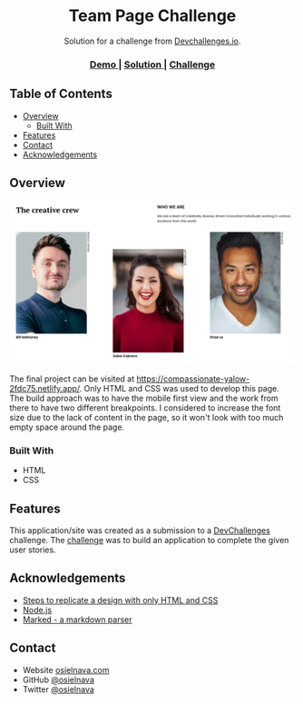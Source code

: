 <!-- Please update value in the {}  -->

<h1 align="center">Team Page Challenge</h1>

<div align="center">
   Solution for a challenge from  <a href="http://devchallenges.io" target="_blank">Devchallenges.io</a>.
</div>

<div align="center">
  <h3>
    <a href="https://compassionate-yalow-2fdc75.netlify.app/">
      Demo
    </a>
    <span> | </span>
    <a href="https://github.com/osielnava/TeamPage">
      Solution
    </a>
    <span> | </span>
    <a href="https://devchallenges.io/challenges/hhmesazsqgKXrTkYkt0U">
      Challenge
    </a>
  </h3>
</div>

<!-- TABLE OF CONTENTS -->

## Table of Contents

- [Overview](#overview)
  - [Built With](#built-with)
- [Features](#features)
- [Contact](#contact)
- [Acknowledgements](#acknowledgements)

<!-- OVERVIEW -->

## Overview

![screenshot](https://raw.githubusercontent.com/osielnava/TeamPage/main/myteam.png)

The final project can be visited at https://compassionate-yalow-2fdc75.netlify.app/. Only HTML and CSS was used to develop this page. The build approach was to have the mobile first view and the work from there to have two different breakpoints. I considered to increase the font size due to the lack of content in the page, so it won't look with too much empty space around the page.

### Built With

<!-- This section should list any major frameworks that you built your project using. Here are a few examples.-->

- HTML
- CSS

## Features

<!-- List the features of your application or follow the template. Don't share the figma file here :) -->

This application/site was created as a submission to a [DevChallenges](https://devchallenges.io/challenges) challenge. The [challenge](https://devchallenges.io/challenges/hhmesazsqgKXrTkYkt0U) was to build an application to complete the given user stories.

## Acknowledgements

<!-- This section should list any articles or add-ons/plugins that helps you to complete the project. This is optional but it will help you in the future. For exmpale -->

- [Steps to replicate a design with only HTML and CSS](https://devchallenges-blogs.web.app/how-to-replicate-design/)
- [Node.js](https://nodejs.org/)
- [Marked - a markdown parser](https://github.com/chjj/marked)

## Contact

- Website [osielnava.com](https://{www.osielnava.com})
- GitHub [@osielnava](https://{github.com/osielnava})
- Twitter [@osielnava](https://{twitter.com/osielnava})

